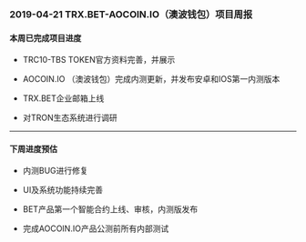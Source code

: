 ### 2019-04-21  TRX.BET-AOCOIN.IO（澳波钱包）项目周报
#### 本周已完成项目进度

* TRC10-TBS TOKEN官方资料完善，并展示

* AOCOIN.IO （澳波钱包）完成内测更新，并发布安卓和IOS第一内测版本

* TRX.BET企业邮箱上线

* 对TRON生态系统进行调研

---

#### 下周进度预估

* 内测BUG进行修复

* UI及系统功能持续完善

* BET产品第一个智能合约上线、审核，内测版发布

* 完成AOCOIN.IO产品公测前所有内部测试


